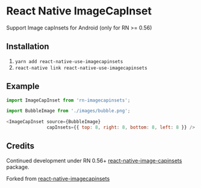 # React Native ImageCapInset
Support Image capInsets for Android (only for RN >= 0.56)

## Installation

1. `yarn add react-native-use-imagecapinsets`
2. `react-native link react-native-use-imagecapinsets`

## Example

```javascript
import ImageCapInset from 'rn-imagecapinsets';

import BubbleImage from './images/bubble.png';

<ImageCapInset source={BubbleImage}
               capInsets={{ top: 8, right: 8, bottom: 8, left: 8 }} />
```

## Credits

Continued development under RN 0.56+
[react-native-image-capinsets](https://github.com/madsleejensen/react-native-image-capinsets)
package.

Forked from [react-native-imagecapinsets](https://github.com/itrabbit/react-native-imagecapinsets)
